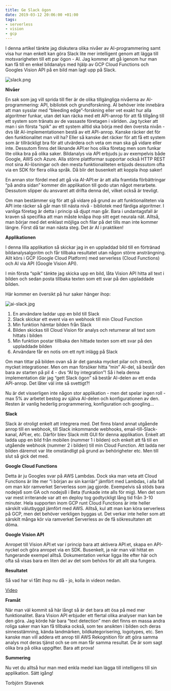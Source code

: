 ```yaml
---
title: Ge Slack ögon
date: 2019-03-12 20:06:00 +01:00
tags:
- serverless
- vision
- gcp
---
```


I denna artikel tänkte jag diskutera olika nivåer av AI-programmering samt visa hur man enkelt kan göra Slack lite mer intelligent genom att lägga till motsvarigheten till ett par ögon - AI. Jag kommer att gå igenom hur man kan få till en enkel bildanalys med hjälp av GCP Cloud Functions och Googles Vision API på en bild man lagt upp på Slack.

![slack.png](/uploads/slack.png)

**Nivåer**

En sak som jag vill sprida till fler är de olika tillgängliga nivåerna av AI-programmering: API, bibliotek och grundforskning. AI behöver inte innebära att man sysslar med “bleeding edge”-forskning eller vet exakt hur alla algoritmer funkar, utan det kan räcka med ett API-anrop för att få tillgång till ett system som tränats av de vassaste företagen i världen. Jag tycker att man i sin första “spik” av ett system alltid ska börja med den översta nivån - dvs låt AI-implementationen bestå av ett API-anrop. Kanske räcker det för den funktionalitet man vill ha? Eller så kanske det räcker för att få ett system som är tillräckligt bra för att utvärdera och veta om man ska gå vidare eller inte. Dessutom finns det liknande API:er hos olika företag men som funkar lite olika bra på olika saker. Bildanalys via API erbjuds ju av exempelvis både Google, AWS och Azure. Alla större plattformar supportar också HTTP REST mot sina AI-lösningar och den mesta funktionaliteten erbjuds dessutom ofta via en SDK för flera olika språk. Då blir det busenkelt att koppla ihop saker!

En annan stor fördel med att gå via AI-API:er är att alla framtida förbättringar “på andra sidan” kommer din applikation till godo utan något merarbete. Dessutom slipper du ansvaret att drifta denna del, vilket också är trevligt. 

Om man bestämmer sig för att gå vidare på grund av att funktionaliteten via API inte räcker så går man till nästa nivå - bibliotek med färdiga algoritmer. I vanliga företag är detta i princip så djupt man går. Bara i undantagsfall är kraven så specifika att man måste knåpa ihop sitt eget neurala nät. Alltså, man börjar med det enklast möjliga och filar på det tills man inte kommer längre. Först då tar man nästa steg. Det är AI i praktiken! 

**Applikationen**

I denna lilla applikation så skickar jag in en uppladdad bild till en förtränad bildanalysalgoritm och får tillbaka resultatet utan någon större ansträngning. Allt körs i GCP (Google Cloud Platform) med serverless (Cloud Functions) och AI via API (Google Vision API). 

I min första “spik” tänkte jag skicka upp en bild, låta Vision API hitta all text i bilden och sedan posta tillbaka texten som ett svar på den uppladdade bilden.

Här kommer en översikt på hur saker hänger ihop:

![ai-slack.jpg](/uploads/ai-slack.jpg)

1. En användare laddar upp en bild till Slack
2. Slack skickar ett event via en webhook till min Cloud Function
3. Min funktion hämtar bilden från Slack
4. Bilden skickas till Cloud Vision för analys och returnerar all text som hittats i bilden
5. Min funktion postar tillbaka den hittade texten som ett svar på den uppladdade  bilden
6. Användare får en notis om ett nytt inlägg på Slack

Om man tittar på bilden ovan så är det ganska mycket pilar och streck, mycket integrationer. Men om man försöker hitta “min” AI-del, så består den bara av starten på pil 4 - dvs “AI by integration”! Så i hela denna implementation där jag “gett Slack ögon” så består AI-delen av ett enda API-anrop. Det låter väl inte så svettigt?! 

Nu är det visserligen inte någon stor applikation - men det spelar ingen roll - max 5% av arbetet bestog av själva AI-delen och konfigurationen av den. Resten är vanlig hederlig programmering, konfiguration och googling...

**Slack**

Slack är otroligt enkelt att integrera med. Det finns bland annat utgående anrop till en webhook, till Slack inkommande webhooks, email-till-Slack-kanal, API:er, etc.
Därför  blev Slack mitt GUI för denna applikation. Enkelt att ladda upp en bild från mobilen (nummer 1 i bilden) och enkelt att få till en utgående webhook (nummer 2 i bilden) till min Cloud Function. Att ladda ner bilden däremot var lite omständligt på grund av behörigheter etc. Men till slut så gick det med.

**Google Cloud Functions**

Detta är ju Googles svar på AWS Lambdas. Dock ska man veta att Cloud Functions är lite mer “i början av sin karriär” jämfört med Lambdas, i alla fall om man kör ramverket Serverless som jag gjorde. Exempelvis så stöds bara nodejs6 som GA och nodejs8 i Beta (funkade inte alls för mig). Men det som var mest irriterande var att en deploy tog godtyckligt lång tid från 3-10 minuter. Hela supporten inom GCP runt Cloud Functions är inte heller särskilt välutbyggd jämfört med AWS. Alltså, kul att man kan köra serverless på GCP, men det behöver verkligen byggas ut. Det verkar inte heller som att särskilt många kör via ramverket Serverless av de få sökresultaten att döma.

**Google Vision API**

Anropet till Vision API:et var i princip bara att aktivera API:et, skapa en API-nyckel och göra anropet via en SDK. Busenkelt, ja när man väl hittat en fungerande exempel alltså. Dokumentation verkar ligga lite efter här och ofta så visas bara en liten del av det som behövs för att allt ska fungera. 

**Resultatet**

Så vad har vi fått ihop nu då - jo, kolla in videon nedan.

[Video](https://youtu.be/n5DlVr-s894)


**Framåt**

När man väl kommit så här långt så är det bara att ösa på med mer funktionalitet. Bara Vision API erbjuder ett flertal olika analyser man kan be den göra. Jag körde här bara “text detection” men det finns en massa andra roliga saker man kan få tillbaka också, som tex ansikten i bilden och deras sinnesstämning, kända landmärken, bildkategorisering, logotypes, etc.
Sen kanske man vill addera ett anrop till AWS Rekognition för att göra samma analys mot deras tjänst och se om man får samma resultat. De är som sagt olika bra på olika uppgifter. Bara att prova!

**Summering**

Nu vet du alltså hur man med enkla medel kan lägga till intelligens till sin applikation. Sätt igång!


Torbjörn Stavenek

